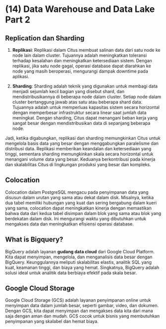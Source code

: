 # (14) Data Warehouse and Data Lake Part 2

## Replication dan Sharding

1. **Replikasi**: Replikasi dalam Citus membuat salinan data dari satu node ke node lain dalam cluster. Tujuannya adalah meningkatkan toleransi terhadap kesalahan dan meningkatkan ketersediaan sistem. Dengan replikasi, jika satu node gagal, operasi database dapat diarahkan ke node yang masih beroperasi, mengurangi dampak downtime pada aplikasi.

2. **Sharding**: Sharding adalah teknik yang digunakan untuk membagi data menjadi sejumlah kecil bagian yang disebut shard, dan mendistribusikannya di beberapa node dalam cluster. Setiap node dalam cluster bertanggung jawab atas satu atau beberapa shard data. Tujuannya adalah untuk memperluas kapasitas sistem secara horizontal dengan memperbesar infrastruktur secara linear saat jumlah data meningkat. Dengan sharding, Citus dapat menangani beban kerja yang sangat besar dengan mendistribusikan data di sepanjang beberapa node.

Jadi, ketika digabungkan, replikasi dan sharding memungkinkan Citus untuk mengelola basis data yang besar dengan menggabungkan paralelisme dan distribusi data. Replikasi memberikan keandalan dan ketersediaan yang tinggi, sementara sharding memungkinkan skala secara horizontal untuk menangani volume data yang besar. Keduanya berkontribusi pada kinerja dan skalabilitas Citus di lingkungan produksi yang besar dan kompleks.

## Colocation

Colocation dalam PostgreSQL mengacu pada penyimpanan data yang disusun dalam urutan yang sama atau dekat dalam disk. Misalnya, ketika dua tabel memiliki hubungan yang kuat dan sering bergabung dalam kueri yang sama, colocation dapat meningkatkan kinerja dengan memastikan bahwa data dari kedua tabel disimpan dalam blok yang sama atau blok yang berdekatan dalam disk. Ini mengurangi waktu yang dibutuhkan untuk mengakses data dan meningkatkan efisiensi operasi database.

## What is Bigquery?

BigQuery adalah layanan **gudang data cloud** dari Google Cloud Platform. Kita dapat menyimpan, mengelola, dan menganalisis data besar dengan BigQuery. Keunggulannya meliputi skalabilitas elastis, analitik SQL yang kuat, keamanan tinggi, dan biaya yang hemat. Singkatnya, BigQuery adalah solusi ideal untuk analitik data berbiaya efektif pada skala besar.

## Google Cloud Storage

Google Cloud Storage (GCS) adalah layanan penyimpanan online untuk menyimpan data dalam jumlah besar, seperti gambar, video, dan dokumen. Dengan GCS, kita dapat menyimpan dan mengakses data kita dari mana saja dengan aman dan mudah. GCS cocok untuk bisnis yang membutuhkan penyimpanan yang skalabel dan hemat biaya.
